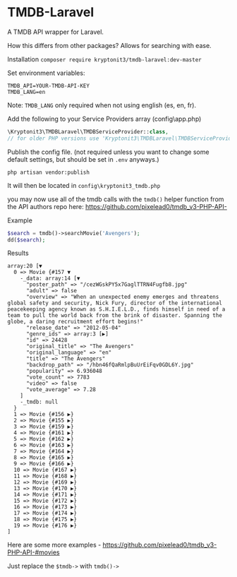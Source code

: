 # TMDB-Laravel
A TMDB API wrapper for Laravel.

How this differs from other packages? Allows for searching with ease.

Installation
`composer require kryptonit3/tmdb-laravel:dev-master`

Set environment variables:

~~~
TMDB_API=YOUR-TMDB-API-KEY
TMDB_LANG=en
~~~

Note: `TMDB_LANG` only required when not using english (es, en, fr).

Add the following to your Service Providers array (config\app.php)
```php
\Kryptonit3\TMDBLaravel\TMDBServiceProvider::class,
// for older PHP versions use 'Kryptonit3\TMDBLaravel\TMDBServiceProvider',
```

Publish the config file. (not required unless you want to change some default settings, but should be set in `.env` anyways.)
~~~
php artisan vendor:publish
~~~
It will then be located in `config\kryptonit3_tmdb.php`

you may now use all of the tmdb calls with the `tmdb()` helper function from the API authors repo here: https://github.com/pixelead0/tmdb_v3-PHP-API-

Example
```php
$search = tmdb()->searchMovie('Avengers');
dd($search);
```

Results
```
array:20 [▼
  0 => Movie {#157 ▼
    -_data: array:14 [▼
      "poster_path" => "/cezWGskPY5x7GaglTTRN4Fugfb8.jpg"
      "adult" => false
      "overview" => "When an unexpected enemy emerges and threatens global safety and security, Nick Fury, director of the international peacekeeping agency known as S.H.I.E.L.D., finds himself in need of a team to pull the world back from the brink of disaster. Spanning the globe, a daring recruitment effort begins!"
      "release_date" => "2012-05-04"
      "genre_ids" => array:3 [▶]
      "id" => 24428
      "original_title" => "The Avengers"
      "original_language" => "en"
      "title" => "The Avengers"
      "backdrop_path" => "/hbn46fQaRmlpBuUrEiFqv0GDL6Y.jpg"
      "popularity" => 6.936048
      "vote_count" => 7783
      "video" => false
      "vote_average" => 7.28
    ]
    -_tmdb: null
  }
  1 => Movie {#156 ▶}
  2 => Movie {#155 ▶}
  3 => Movie {#159 ▶}
  4 => Movie {#161 ▶}
  5 => Movie {#162 ▶}
  6 => Movie {#163 ▶}
  7 => Movie {#164 ▶}
  8 => Movie {#165 ▶}
  9 => Movie {#166 ▶}
  10 => Movie {#167 ▶}
  11 => Movie {#168 ▶}
  12 => Movie {#169 ▶}
  13 => Movie {#170 ▶}
  14 => Movie {#171 ▶}
  15 => Movie {#172 ▶}
  16 => Movie {#173 ▶}
  17 => Movie {#174 ▶}
  18 => Movie {#175 ▶}
  19 => Movie {#176 ▶}
]
```

Here are some more examples - https://github.com/pixelead0/tmdb_v3-PHP-API-#movies

Just replace the `$tmdb->` with `tmdb()->`

